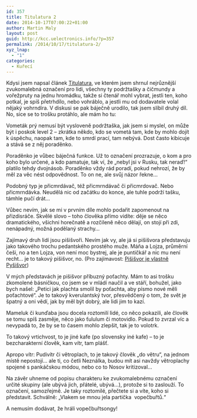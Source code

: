 ```yaml
---
id: 357
title: Titulatura 2
date: 2014-10-17T07:00:22+01:00
author: Martin Maly
layout: post
guid: http://kcc.uelectronics.info/?p=357
permalink: /2014/10/17/titulatura-2/
xyz_lnap:
  - "1"
categories:
  - Kuřecí
---
```

Kdysi jsem napsal článek [Titulatura](http://blog.maly.cz/?cmt=1257), ve kterém jsem shrnul nejrůznější zvukomalebná označení pro lidi, všechny ty podržtašky a čičmundy a vořežpruty na jednu hromádku, takže si čtenář mohl vybrat, jestli ten, koho potkal, je spíš přetrhdílo, nebo vohráblo, a jestli mu od dodavatele volal nějaký vohrndíra. V diskusi se pak báječně urodilo, tak jsem slíbil druhý díl. No, sice se to trošku protáhlo, ale mám ho tu:

Vometák prý nemusí být vysloveně podržtaška, jak jsem si myslel, on může být i poskok level 2 &#8211; zkrátka někdo, kdo se vometá tam, kde by mohlo dojít k úspěchu, naopak tam, kde to smrdí prací, tam nebývá. Dost často kibicuje a stává se z něj poraděnko.

Poraděnko je vůbec báječná funkce. Už to označení prozrazuje, o kom a pro koho bylo určené, a kdo pamatuje, tak ví, že &#8222;nebyl jsi v Rusku, tak neraď!&#8220; platilo tehdy dvojnásob. Poraděnko vždy rád poradí, pokud nehrozí, že by měl za věc nést odpovědnost. To on ne, ale svůj názor řekne&#8230;

Podobný typ je přicmrdávač, též přicmrndávač či přicmrdovač. Nebo přicmrndávka. Neudělá nic od začátku do konce, ale tuhle podrží tašku, támhle pučí drát&#8230;

Vůbec nevím, jak se mi v prvním díle mohlo podařit zapomenout na přizdisráče. Skvělé slovo &#8211; toho člověka přímo vidíte: děje se něco dramatického, všichni horečnatě a rozčileně něco dělají, on stojí při zdi, nenápadný, možná podělaný strachy&#8230;

Zajímavý druh lidí jsou pišišvoři. Nevím jak vy, ale já si pišišvora představuju jako takového trochu pedantského prostého muže. Máňa a Lojza, průměrní češi, no a ten Lojza, von není moc bystrej, ale je puntičkář a nic mu není recht&#8230; je to takový pišišvor, no. (Pro zajímavost: [Pišišvor je vlastně Pyšišvor](http://www.e-kniha.com/proc-a-kde-se-vzal-pisisvor.html))

V mých představách je pišišvor příbuzný poťachty. Mám to asi trošku zkomolené básničkou, co jsem se v mládí naučil a ve stáří, bohužel, jako bych našel: &#8222;Petici jak plachta smolil by poťachta, aby písmo nové měli poťachtové&#8220;. Je to takový kverulantský tvor, přesvědčený o tom, že svět je špatný a oni vědí, jak by měl být dobrý, ale lidi jim to kazí.

Mameluk či kunďaba jsou docela roztomilí lidé, co něco pokazili, ale člověk se tomu spíš zasměje, něco jako ťululum či motovidlo. Pokud to zvrzal víc a nevypadá to, že by se to časem mohlo zlepšit, tak je to volotrk.

To takový vrtichvost, to je jiné kafe (po slovensky iné kafe) &#8211; to je bezcharakterní člověk, kam vítr, tam plášť.

Apropo vítr: Pudivítr či větroplach, to je takový člověk &#8222;do větru&#8220;, na jednom místě nepostojí&#8230; ale ti, co četli Neználka, budou mít asi navždy větroplachy spojené s pankáčskou módou, nebo co to Nosov kritizoval&#8230;

Na závěr uhneme od popisu charakteru ke zvukomalebnému označení určité skupiny (ale ubývá jich, přátelé, ubývá&#8230;), protože si to zaslouží. To označení, samozřejmě. Je taky roztomilé, přečtete si a víte, koho si představit. Schválně: &#8222;Vlakem se mnou jela partička  vopečbuřtů.&#8220;

A nemusím dodávat, že hráli vopečbuřtsongy!